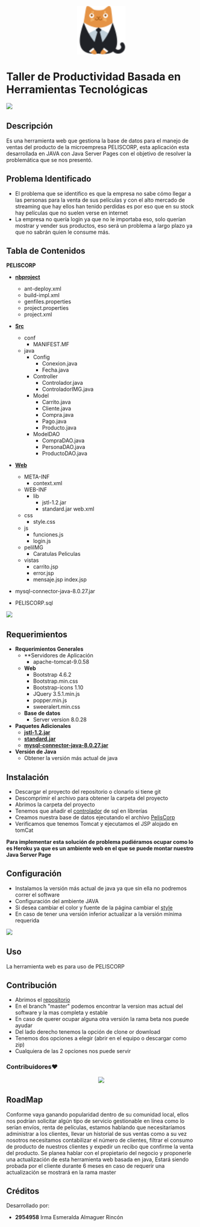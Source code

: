 <p align="center">
<img src= "web/peliIMG/cliente.png" height = "128">
</p>


# Taller de Productividad Basada en Herramientas Tecnológicas
![](https://i.imgur.com/waxVImv.png)
## Descripción
  Es una herramienta web que gestiona la base de datos para el manejo de ventas del producto de la microempresa PELISCORP, esta aplicación esta desarrollada en JAVA con Java Server Pages con el objetivo de resolver la problemática que se nos presentó.
## Problema Identificado
- El problema que se identifico es que la empresa no sabe cómo llegar a las personas para la venta de sus películas y con el alto mercado de streaming que hay ellos han tenido perdidas es por eso que en su stock hay películas que no suelen verse en internet
- La empresa no quería login ya que no le importaba eso, solo querían mostrar y vender sus productos, eso será un problema a largo plazo ya que no sabrán quien le consume más.


## Tabla de Contenidos
  **PELISCORP**
  
  - **[nbproject](https://github.com/Esmeralda-Almaguer/Pelicorp/tree/Master/nbproject)**
    - ant-deploy.xml
    - build-impl.xml
    - genfiles.properties
    - project.properties
    - project.xml
    
  - **[Src](https://github.com/Esmeralda-Almaguer/Pelicorp/tree/Master/src)**
    - conf
      - MANIFEST.MF
    - java
      - Config
        - Conexion.java
        - Fecha.java
      - Controller
        - Controlador.java
        - ControladorIMG.java
      - Model
        - Carrito.java
        - Cliente.java
        - Compra.java
        - Pago.java
        - Producto.java
      - ModelDAO
        - CompraDAO.java
        - PersonaDAO.java
        - ProductoDAO.java
      
  - **[Web](https://github.com/Esmeralda-Almaguer/Pelicorp/tree/Master/web)**
    - META-INF
      - context.xml
    - WEB-INF
      - lib
        - jstl-1.2.jar
        - standard.jar
      web.xml
    - css
      - style.css
    - js
      - funciones.js
      - login.js
    - peliIMG
      - Caratulas Peliculas
    - vistas
      - carrito.jsp
      - error.jsp
      - mensaje.jsp
    index.jsp
  - mysql-connector-java-8.0.27.jar
  - PELISCORP.sql

![](https://i.imgur.com/waxVImv.png)
## Requerimientos
- **Requerimientos Generales**
  - **Servidores de Aplicación
    - apache-tomcat-9.0.58
  - **Web**
     - Bootstrap 4.6.2
     - Bootstrap.min.css
     - Bootstrap-icons 1.10
     - JQuery 3.5.1.min.js
     - popper.min.js
     - sweeralert.min.css
  - **Base de datos** 
    - Server version	8.0.28
- **Paquetes Adicionales** 
  - **[jstl-1.2.jar](web/WEB-INF/lib/jstl-1.2.jar)**
  - **[standard.jar](web/WEB-INF/lib/standard.jar)**
  - **[mysql-connector-java-8.0.27.jar ](mysql-connector-java-8.0.27.jar)**
- **Versión de Java**
  - Obtener la versión más actual de java
## Instalación
 - Descargar el proyecto del repositorio o clonarlo si tiene git
 - Descomprimir el archivo para obtener la carpeta del proyecto
 - Abrimos la carpeta del proyecto
 - Tenemos que añadir el [controlador](mysql-connector-java-8.0.27.jar) de sql en librerías
 - Creamos nuestra base de datos ejecutando el archivo [PelisCorp](PELISCORP.sql)
 - Verificamos que tenemos Tomcat y ejecutamos el JSP alojado en tomCat
 
 **Para implementar esta solución de problema pudiéramos ocupar como lo es Heroku ya que es un ambiente web en el que se puede montar nuestro Java Server Page**
## Configuración
- Instalamos la versión más actual de java ya que sin ella no podremos correr el software
- Configuración del ambiente JAVA
- Si desea cambiar el color y fuente de la página cambiar el [style](web/css/style.css)
- En caso de tener una versión inferior actualizar a la versión mínima requerida

![](https://i.imgur.com/waxVImv.png)
## Uso
La herramienta web es para uso de PELISCORP
## Contribución
- Abrimos el [repositorio ](https://github.com/Esmeralda-Almaguer/Pelicorp)
- En el branch "master" podemos encontrar la version mas actual del software y la mas completa y estable
- En caso de querer ocupar alguna otra versión la rama beta nos puede ayudar
- Del lado derecho tenemos la opción de clone or download
- Tenemos dos opciones a elegir (abrir en el equipo o descargar como zip)
- Cualquiera de las 2 opciones nos puede servir
### **Contribuidores**❤
 <p align="center">
  <a href = "https://github.com/Esmeralda-Almaguer/Pelicorp/graphs/contributors">
    <img src = "https://contrib.rocks/image?repo=Esmeralda-Almaguer/Pelicorp"/>
    </a>
</p>

## RoadMap
Conforme vaya ganando popularidad dentro de su comunidad local, ellos nos podrían solicitar algún tipo de servicio gestionable en línea como lo serían envíos, renta de películas, estamos hablando que necesitaríamos administrar a los clientes, llevar un historial de sus ventas como a su vez nosotros necesitamos contabilizar el número de clientes, filtrar el consumo de producto de nuestros clientes y expedir un recibo que confirme la venta del producto. Se planea hablar con el propietario del negocio y proponerle una actualización de esta herramienta web basada en java, Estará siendo probada por el cliente durante 6 meses en caso de requerir una actualización se mostrará en la rama master
## Créditos
Desarrollado por: 
- **2954958**  Irma Esmeralda Almaguer Rincón
